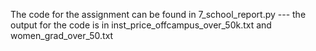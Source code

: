 The code for the assignment can be found in 7_school_report.py --- the output for the code is in inst_price_offcampus_over_50k.txt and women_grad_over_50.txt
